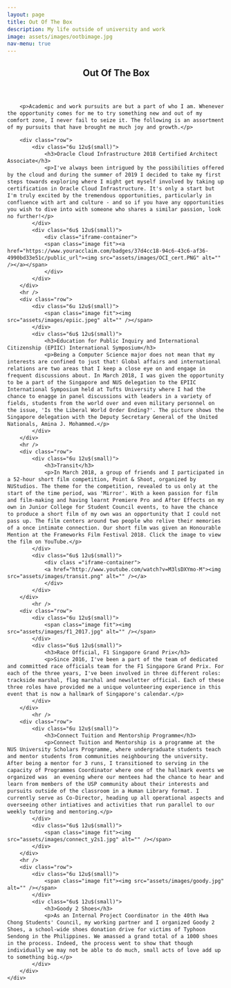```yaml
---
layout: page
title: Out Of The Box
description: My life outside of university and work
image: assets/images/ootbimage.jpg
nav-menu: true
---
```

<!-- orignally generic -->
<!-- Main -->
<div id="main" class="alt">

<!-- One -->
<section id="one">
    <div class ="inner">
		<header class="major">
			<h1>Out Of The Box</h1>
		</header>

        <p>Academic and work pursuits are but a part of who I am. Whenever the opportunity comes for me to try something new and out of my comfort zone, I never fail to seize it. The following is an assortment of my pursuits that have brought me much joy and growth.</p>

<!-- Content -->
        <div class="row">
            <div class="6u 12u$(small)">
                <h3>Oracle Cloud Infrastructure 2018 Certified Architect Associate</h3>
		        <p>I've always been intrigued by the possibilities offered by the cloud and during the summer of 2019 I decided to take my first steps towards exploring where I might get myself involved by taking up certification in Oracle Cloud Infrastructure. It's only a start but I'm truly excited by the tremendous opportunities, particularly in confluence with art and culture - and so if you have any opportunities you wish to dive into with someone who shares a similar passion, look no further!</p>
            </div>
            <div class="6u$ 12u$(small)">
                <div class="iframe-container">
                <span class="image fit"><a href="https://www.youracclaim.com/badges/37d4cc18-94c6-43c6-af36-4990bd33e51c/public_url"><img src="assets/images/OCI_cert.PNG" alt="" /></a></span>
                </div>
            </div>
        </div>
        <hr />
        <div class="row">
            <div class="6u 12u$(small)">
		        <span class="image fit"><img src="assets/images/epiic.jpeg" alt="" /></span>
	        </div>
	        <div class="6u$ 12u$(small)">
		        <h3>Education for Public Inquiry and International Citizenship (EPIIC) International Symposium</h3>
		        <p>Being a Computer Science major does not mean that my interests are confined to just that! Global affairs and international relations are two areas that I keep a close eye on and engage in frequent discussions about. In March 2018, I was given the opportunity to be a part of the Singapore and NUS delegation to the EPIIC International Symposium held at Tufts University where I had the chance to enagge in panel discussions with leaders in a variety of fields, students from the world over and even military personnel on the issue, 'Is the Liberal World Order Ending?'. The picture shows the Singapore delegation with the Deputy Secretary General of the United Nationals, Amina J. Mohammed.</p>
	        </div>
        </div>
        <hr />
        <div class="row">
            <div class="6u 12u$(small)">
                <h3>Transit</h3>
                <p>In March 2018, a group of friends and I participated in a 52-hour short film competition, Point & Shoot, organized by NUStudios. The theme for the competition, revealed to us only at the start of the time period, was 'Mirror'. With a keen passion for film and film-making and having learnt Premiere Pro and After Effects on my own in Junior College for Student Council events, to have the chance to produce a short film of my own was an opportunity that I could not pass up. The film centers around two people who relive their memories of a once intimate connection. Our short film was given an Honourable Mention at the Frameworks Film Festival 2018. Click the image to view the film on YouTube.</p>
            </div>
            <div class="6u$ 12u$(small)">
                <div class ="iframe-container">
                <a href="http://www.youtube.com/watch?v=M3lsDXYmo-M"><img src="assets/images/transit.png" alt="" /></a>
                </div>
            </div>
        </div>
            <hr />
        <div class="row">
            <div class="6u 12u$(small)">
		        <span class="image fit"><img src="assets/images/f1_2017.jpg" alt="" /></span>
	        </div>
	        <div class="6u$ 12u$(small)">
		        <h3>Race Official, F1 Singapore Grand Prix</h3>
		        <p>Since 2016, I've been a part of the team of dedicated and committed race officials team for the F1 Singapore Grand Prix. For each of the three years, I've been involved in three different roles: trackside marshal, flag marshal and newsletter official. Each of these three roles have provided me a unique volunteering experience in this event that is now a hallmark of Singapore's calendar.</p>
	        </div>
        </div>
            <hr />
        <div class="row">
            <div class="6u 12u$(small)">
                <h3>Connect Tuition and Mentorship Programme</h3>
		        <p>Connect Tuition and Mentorship is a programme at the NUS University Scholars Programme, where undergraduate students teach and mentor students from communities neighbouring the university. After being a mentor for 3 runs, I transitioned to serving in the capacity of Programmes Coordinator where one of the hallmark events we organized was  an evening where our mentees had the chance to hear and learn from members of the USP community about their interests and pursuits outside of the classroom in a Human Library format. I currently serve as Co-Director, heading up all operational aspects and overseeing other intiatives and activities that run parallel to our weekly tutoring and mentoring.</p>
            </div>
            <div class="6u$ 12u$(small)">
                <span class="image fit"><img src="assets/images/connect_y2s1.jpg" alt="" /></span>
            </div>
        </div>
        <hr />
        <div class="row">
            <div class="6u 12u$(small)">
		        <span class="image fit"><img src="assets/images/goody.jpg" alt="" /></span>
	        </div>
	        <div class="6u$ 12u$(small)">
		        <h3>Goody 2 Shoes</h3>
		        <p>As an Internal Project Coordinator in the 40th Hwa Chong Students' Council, my working partner and I organized Goody 2 Shoes, a school-wide shoes donation drive for victims of Typhoon Sendong in the Philippines. We amassed a grand total of a 1000 shoes in the process. Indeed, the process went to show that though individually we may not be able to do much, small acts of love add up to something big.</p>
	        </div>
        </div>
    </div>

</section>

</div>